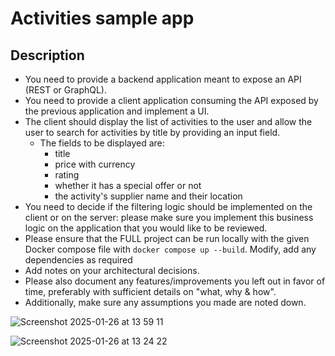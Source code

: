 # Activities sample app

## Description

- You need to provide a backend application meant to expose an API (REST or GraphQL).
- You need to provide a client application consuming the API exposed by the previous application and implement a UI.
- The client should display the list of activities to the user and allow the user to search for activities by title by
  providing an input field.
  - The fields to be displayed are:
    - title
    - price with currency
    - rating
    - whether it has a special offer or not
    - the activity's supplier name and their location
- You need to decide if the filtering logic should be implemented on the client or on the server: please make sure you implement this business logic on the application that you would like to be reviewed.
- Please ensure that the FULL project can be run locally with the given Docker compose file with `docker compose up --build`. Modify, add any dependencies as required
- Add notes on your architectural decisions.
- Please also document any features/improvements you left out in favor of time, preferably with sufficient details on "what, why & how".
- Additionally, make sure any assumptions you made are noted down.

![Screenshot 2025-01-26 at 13 59 11](https://github.com/user-attachments/assets/4db530b5-f1a4-4b6d-a8c0-f00b6c380d82)

![Screenshot 2025-01-26 at 13 24 22](https://github.com/user-attachments/assets/9da3b8b9-4f51-4820-a47f-ffbc39cb0d49)
